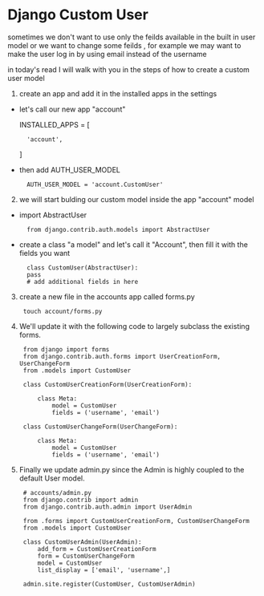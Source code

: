 # Django Custom User

sometimes we don't want to use only the feilds available in the built in user model or we want to change some feilds , for example we may want to make the user log in by using email instead of the username 

in today's read I will walk with you in the steps of how to create a custom user model

1. create an app and add it in the installed apps in the settings 

- let's call our new app "account"

    INSTALLED_APPS = [

        'account',
    ]
- then add AUTH_USER_MODEL

        AUTH_USER_MODEL = 'account.CustomUser' 

2. we will start bulding our custom model inside the app "account" model 

- import AbstractUser

        from django.contrib.auth.models import AbstractUser

- create a class "a model" and let's call it "Account", then fill it with the fields you want

        class CustomUser(AbstractUser):
        pass
        # add additional fields in here

3. create a new file in the accounts app called forms.py


        touch account/forms.py

4. We'll update it with the following code to largely subclass the existing forms.

        from django import forms
        from django.contrib.auth.forms import UserCreationForm, UserChangeForm
        from .models import CustomUser

        class CustomUserCreationForm(UserCreationForm):

            class Meta:
                model = CustomUser
                fields = ('username', 'email')

        class CustomUserChangeForm(UserChangeForm):

            class Meta:
                model = CustomUser
                fields = ('username', 'email')

5. Finally we update admin.py since the Admin is highly coupled to the default User model.

        # accounts/admin.py
        from django.contrib import admin
        from django.contrib.auth.admin import UserAdmin

        from .forms import CustomUserCreationForm, CustomUserChangeForm
        from .models import CustomUser

        class CustomUserAdmin(UserAdmin):
            add_form = CustomUserCreationForm
            form = CustomUserChangeForm
            model = CustomUser
            list_display = ['email', 'username',]

        admin.site.register(CustomUser, CustomUserAdmin)


